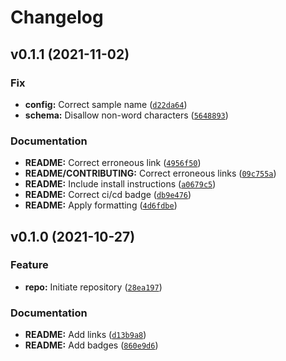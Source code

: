 # Changelog

<!--next-version-placeholder-->

## v0.1.1 (2021-11-02)
### Fix
* **config:** Correct sample name ([`d22da64`](https://github.com/IMS-Bio2Core-Facility/single_snake_sequencing/commit/d22da64075de0a7635003d1c56e6f0af93dd34ad))
* **schema:** Disallow non-word characters ([`5648893`](https://github.com/IMS-Bio2Core-Facility/single_snake_sequencing/commit/5648893644ea4e386e050f417d78d54a98e472ff))

### Documentation
* **README:** Correct erroneous link ([`4956f50`](https://github.com/IMS-Bio2Core-Facility/single_snake_sequencing/commit/4956f501d9fb40f21755dd3e3c4b55ac285a2cd6))
* **README/CONTRIBUTING:** Correct erroneous links ([`09c755a`](https://github.com/IMS-Bio2Core-Facility/single_snake_sequencing/commit/09c755ad5021c12e4b66e9f9264fe66cd37745b1))
* **README:** Include install instructions ([`a0679c5`](https://github.com/IMS-Bio2Core-Facility/single_snake_sequencing/commit/a0679c5f8507b9694a5ad0640b620024a1c75399))
* **README:** Correct ci/cd badge ([`db9e476`](https://github.com/IMS-Bio2Core-Facility/single_snake_sequencing/commit/db9e4767e60604aacb5f0a999a2f6da52efe59be))
* **README:** Apply formatting ([`4d6fdbe`](https://github.com/IMS-Bio2Core-Facility/single_snake_sequencing/commit/4d6fdbec61e11585811999521983f17256bf17bc))

## v0.1.0 (2021-10-27)
### Feature
* **repo:** Initiate repository ([`28ea197`](https://github.com/IMS-Bio2Core-Facility/single_snake_sequencing/commit/28ea19797fbde89837e5f0f8892c94f98857148c))

### Documentation
* **README:** Add links ([`d13b9a8`](https://github.com/IMS-Bio2Core-Facility/single_snake_sequencing/commit/d13b9a80a44133eb748b7cde6b1f1af8e224a514))
* **README:** Add badges ([`860e9d6`](https://github.com/IMS-Bio2Core-Facility/single_snake_sequencing/commit/860e9d668900b5125dd74b03adb4359dfd6b411c))
